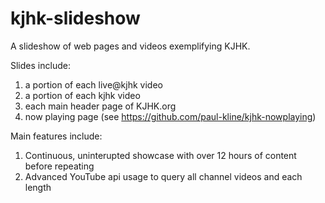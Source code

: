# kjhk-slideshow

A slideshow of web pages and videos exemplifying KJHK.

Slides include:

1.  a portion of each live@kjhk video
1.  a portion of each kjhk video
1.  each main header page of KJHK.org
1.  now playing page (see https://github.com/paul-kline/kjhk-nowplaying)

Main features include:

1.  Continuous, uninterupted showcase with over 12 hours of content before repeating
1.  Advanced YouTube api usage to query all channel videos and each length
